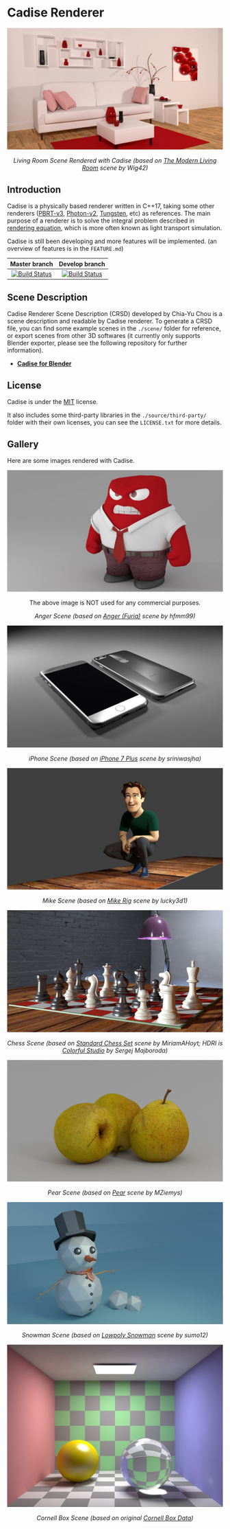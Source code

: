 # Cadise Renderer
<img src="./gallery/cover-image/living-room.jpg">
<p align="center"><i>Living Room Scene Rendered with Cadise (based on <a href="https://www.blendswap.com/blend/13491">The Modern Living Room</a> scene by Wig42)</i></p>

## Introduction
Cadise is a physically based renderer written in C++17, taking some other renderers ([PBRT-v3](https://github.com/mmp/pbrt-v3), [Photon-v2](https://github.com/TzuChieh/Photon-v2), [Tungsten](https://github.com/tunabrain/tungsten), etc) as references. The main purpose of a renderer is to solve the integral problem described in [rendering equation](https://en.wikipedia.org/wiki/Rendering_equation), which is more often known as light transport simulation.

Cadise is still been developing and more features will be implemented.
(an overview of features is in the `FEATURE.md`)

| Master branch | Develop branch |
|     :---:     |      :---:     |
| [![Build Status](https://travis-ci.com/xh5a5n6k6/cadise.svg?branch=master)](https://travis-ci.com/xh5a5n6k6/cadise)| [![Build Status](https://travis-ci.com/xh5a5n6k6/cadise.svg?branch=develop)](https://travis-ci.com/xh5a5n6k6/cadise) |

## Scene Description
Cadise Renderer Scene Description (CRSD) developed by Chia-Yu Chou is a scene description and readable by Cadise renderer. To generate a CRSD file, you can find some example scenes in the `./scene/` folder for reference, or export scenes from other 3D softwares (it currently only supports Blender exporter, please see the following repository for further information).

- [**Cadise for Blender**](https://github.com/xh5a5n6k6/cadise-blender)

## License
Cadise is under the [MIT](https://opensource.org/licenses/MIT) license. 

It also includes some third-party libraries in the `./source/third-party/` folder with their own licenses, you can see the `LICENSE.txt` for more details.

## Gallery
Here are some images rendered with Cadise.

<img src="./gallery/image/anger.jpg">
<p align="center">The above image is NOT used for any commercial purposes.</p>
<p align="center"><i>Anger Scene (based on <a href="https://www.blendswap.com/blend/16288">Anger (Furia)</a> scene by hfmm99)</i></p>
<img src="./gallery/image/iPhone.jpg">
<p align="center"><i>iPhone Scene (based on <a href="https://www.blendswap.com/blend/18439">iPhone 7 Plus</a> scene by sriniwasjha)</i></p>
<img src="./gallery/image/mike.jpg">
<p align="center"><i>Mike Scene (based on <a href="https://www.blendswap.com/blend/22596">Mike Rig</a> scene by lucky3d1)</i></p>
<img src="./gallery/image/chess.jpg">
<p align="center"><i>Chess Scene (based on <a href="https://www.blendswap.com/blend/18589">Standard Chess Set</a> scene by MiriamAHoyt; HDRI is <a href="https://hdrihaven.com/hdri/?c=artificial%20light&h=colorful_studio">Colorful Studio</a> by Sergej Majboroda)</i></p>
<img src="./gallery/image/pear.jpg">
<p align="center"><i>Pear Scene (based on <a href="https://www.blendswap.com/blend/18747">Pear</a> scene by MZiemys)</i></p>
<img src="./gallery/image/snowman.jpg">
<p align="center"><i>Snowman Scene (based on <a href="https://www.blendswap.com/blend/22629">Lowpoly Snowman</a> scene by sumo12)</i></p>
<img src="./gallery/image/cornell-box-sphere.jpg">
<p align="center"><i>Cornell Box Scene (based on original <a href="https://www.graphics.cornell.edu/online/box/data.html">Cornell Box Data</a>)</i></p>